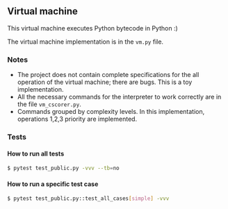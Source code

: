 ## Virtual machine

This virtual machine executes Python bytecode in Python :)

The virtual machine implementation is in the `vm.py` file.

### Notes

* The project does not contain complete specifications for the all operation of the virtual machine; there are bugs.
  This is a toy implementation.
* All the necessary commands for the interpreter to work correctly are in the file `vm_cscorer.py`. 
* Commands grouped by complexity levels. In this implementation, operations 1,2,3 priority are implemented.

### Tests

#### How to run all tests

```bash
$ pytest test_public.py -vvv --tb=no
```

#### How to run a specific test case

```bash
$ pytest test_public.py::test_all_cases[simple] -vvv
```